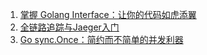 1. [掌握 Golang Interface：让你的代码如虎添翼](https://juejin.cn/post/7224654430921850936)
2. [全链路追踪与Jaeger入门](https://jckling.github.io/2021/04/02/Jaeger/%E5%85%A8%E9%93%BE%E8%B7%AF%E8%BF%BD%E8%B8%AA%E4%B8%8E%20Jaeger%20%E5%85%A5%E9%97%A8/)
3. [Go sync.Once：简约而不简单的并发利器](https://juejin.cn/post/7220797267716358199)
